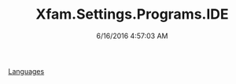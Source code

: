 ﻿---
title: Xfam.Settings.Programs.IDE
date: 6/16/2016 4:57:03 AM
---

[Languages](T-Xfam.Settings.Programs.IDE.Languages.html)
